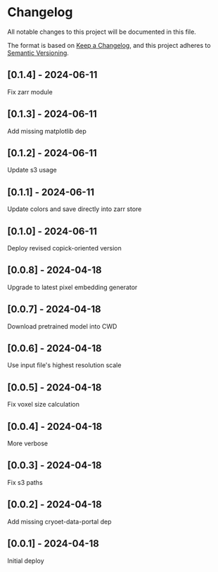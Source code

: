 # Changelog
All notable changes to this project will be documented in this file.

The format is based on [Keep a Changelog](https://keepachangelog.com/en/1.0.0/),
and this project adheres to [Semantic Versioning](https://semver.org/spec/v2.0.0.html).

## [0.1.4] - 2024-06-11
Fix zarr module

## [0.1.3] - 2024-06-11
Add missing matplotlib dep

## [0.1.2] - 2024-06-11
Update s3 usage

## [0.1.1] - 2024-06-11
Update colors and save directly into zarr store

## [0.1.0] - 2024-06-11
Deploy revised copick-oriented version

## [0.0.8] - 2024-04-18
Upgrade to latest pixel embedding generator

## [0.0.7] - 2024-04-18
Download pretrained model into CWD

## [0.0.6] - 2024-04-18
Use input file's highest resolution scale

## [0.0.5] - 2024-04-18
Fix voxel size calculation

## [0.0.4] - 2024-04-18
More verbose

## [0.0.3] - 2024-04-18
Fix s3 paths

## [0.0.2] - 2024-04-18
Add missing cryoet-data-portal dep

## [0.0.1] - 2024-04-18
Initial deploy
